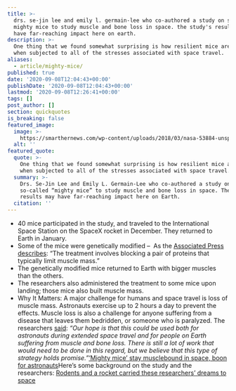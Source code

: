 ```yaml
---
title: >-
  drs. se-jin lee and emily l. germain-lee who co-authored a study on so-called
  mighty mice to study muscle and bone loss in space. the study's results may
  have far-reaching impact here on earth.
description: >-
  One thing that we found somewhat surprising is how resilient mice are even
  when subjected to all of the stresses associated with space travel.
aliases:
  - article/mighty-mice/
published: true
date: '2020-09-08T12:04:43+00:00'
publishDate: '2020-09-08T12:04:43+00:00'
lastmod: '2020-09-08T12:26:41+00:00'
tags: []
post_author: []
section: quickquotes
is_breaking: false
featured_image:
  image: >-
    https://smarthernews.com/wp-content/uploads/2018/03/nasa-53884-unsplash-scaled.jpg
  alt: ''
featured_quote:
  quote: >-
    One thing that we found somewhat surprising is how resilient mice are even
    when subjected to all of the stresses associated with space travel.
  summary: >-
    Drs. Se-Jin Lee and Emily L. Germain-Lee who co-authored a study on
    so-called “mighty mice” to study muscle and bone loss in space. The study’s
    results may have far-reaching impact here on Earth.
  citation: ''
---
```

*   40 mice participated in the study, and traveled to the International Space Station on the SpaceX rocket in December. They returned to Earth in January.
*   Some of the mice were genetically modified –  As the [Associated Press describes](\"https://apnews.com/12dda166796549a4b64f4e0321d531de\"): “The treatment involves blocking a pair of proteins that typically limit muscle mass.”
*   The genetically modified mice returned to Earth with bigger muscles than the others.
*   The researchers also administered the treatment to some mice upon landing; those mice also built muscle mass.
*   Why It Matters: A major challenge for humans and space travel is loss of muscle mass. Astronauts exercise up to 2 hours a day to prevent the effects. Muscle loss is also a challenge for anyone suffering from a disease that leaves them bedridden, or someone who is paralyzed. The researchers [said](\"https://www.cnn.com/2020/09/07/world/mighty-mice-space-station-study-scn-wellness-trnd/index.html\"): _“Our hope is that this could be used both for astronauts during extended space travel and for people on Earth suffering from muscle and bone loss. There is still a lot of work that would need to be done in this regard, but we believe that this type of strategy holds promise.”_[‘Mighty mice’ stay musclebound in space, boon for astronauts](\"https://apnews.com/12dda166796549a4b64f4e0321d531de\")Here’s some background on the study and the researchers: [Rodents and a rocket carried these researchers’ dreams to space](\"https://www.nasa.gov/mission_pages/station/research/news/rodents-and-a-rocket-carried-researchers-dreams-into-space-rodent-research-19\")